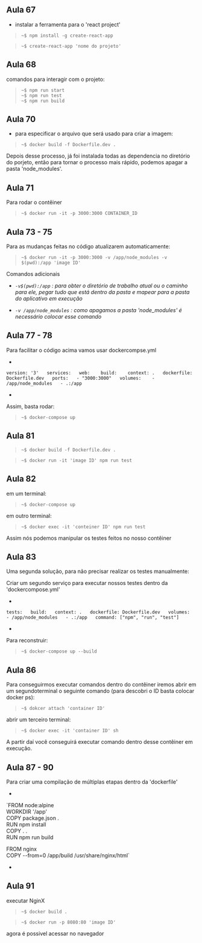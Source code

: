 ## Aula 67

- instalar a ferramenta para o 'react project'

> `~$ npm install -g create-react-app`

> `~$ create-react-app 'nome do projeto'`

## Aula 68

comandos para interagir com o projeto:

> `~$ npm run start`  
> `~$ npm run test`  
> `~$ npm run build`  

## Aula 70

- para especificar o arquivo que será usado para criar a imagem:

> `~$ docker build -f Dockerfile.dev .`

Depois desse processo, já foi instalada todas as dependencia no diretório do porjeto, então para tornar o processo mais rápido, podemos apagar a pasta 'node_modules'.

## Aula 71 

Para rodar o contêiner 

> `~$ docker run -it -p 3000:3000 CONTAINER_ID`

## Aula 73 - 75

Para as mudanças feitas no código atualizarem automaticamente:

> `~$ docker run -it -p 3000:3000 -v /app/node_modules -v $(pwd):/app 'image ID'`

Comandos adicionais

- _`-v$(pwd):/app` : para obter o diretório de trabalho atual ou o caminho para ele, pegar tudo que está dentro da pasta e mapear para a pasta do aplicativo em execução_

- _`-v /app/node_modules` : como apagamos a pasta 'node_modules' é necessário colocar esse comando_

## Aula 77 - 78 

Para facilitar o código acima vamos usar dockercompse.yml

- 
`version: '3'  
services:  
  web:   
    build:   
      context: .  
      dockerfile: Dockerfile.dev  
    ports:  
     - "3000:3000"  
    volumes:   
     - /app/node_modules  
     - .:/app  `
  
- 

Assim, basta rodar:

> `~$ docker-compose up`

## Aula 81

> `~$ docker build -f Dockerfile.dev .`

> `~$ docker run -it 'image ID' npm run test`

## Aula 82

em um terminal:

> `~$ docker-compose up` 

em outro terminal:

> `~$ docker exec -it 'conteiner ID' npm run test`

Assim nós podemos manipular os testes feitos no nosso contêiner

## Aula 83

Uma segunda solução, para não precisar realizar os testes manualmente:

Criar um segundo serviço para executar nossos testes dentro da 'dockercompose.yml'

- 
`tests:  
    build:  
      context: .  
      dockerfile: Dockerfile.dev  
    volumes:  
      - /app/node_modules  
      - .:/app  
    command: ["npm", "run", "test"]`  

- 

Para reconstruir: 

> `~$ docker-compose up --build`

## Aula 86

Para conseguirmos executar comandos dentro do contêiner iremos abrir em um segundoterminal o seguinte comando (para descobri o ID basta colocar docker ps):

> `~$ dokcer attach 'container ID'`

abrir um terceiro terminal:

> `~$ docker exec -it 'container ID' sh`

A partir daí você conseguirá executar comando dentro desse contêiner em execução.

## Aula 87 - 90

Para criar uma compilação de múltiplas etapas dentro da 'dockerfile'

- 

`FROM node:alpine  
WORKDIR '/app'  
COPY package.json .  
RUN npm install  
COPY . .  
RUN npm run build  
 
FROM nginx  
COPY --from=0 /app/build /usr/share/nginx/html`

- 

## Aula 91

executar NginX

> `~$ docker build .`

> `~$ docker run -p 8080:80 'image ID'`

agora é possivel acessar no navegador
